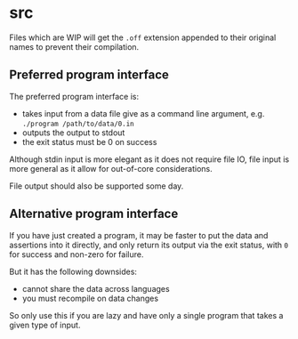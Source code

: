 # src

Files which are WIP will get the `.off` extension appended to their original names to prevent their compilation.

## Preferred program interface

The preferred program interface is:

- takes input from a data file give as a command line argument, e.g. `./program /path/to/data/0.in`
- outputs the output to stdout
- the exit status must be 0 on success

Although stdin input is more elegant as it does not require file IO, file input is more general as it allow for out-of-core considerations.

File output should also be supported some day.

## Alternative program interface

If you have just created a program, it may be faster to put the data and assertions into it directly, and only return its output via the exit status, with `0` for success and non-zero for failure.

But it has the following downsides:

- cannot share the data across languages
- you must recompile on data changes

So only use this if you are lazy and have only a single program that takes a given type of input.
